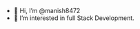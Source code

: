 - 👋 Hi, I’m @manish8472
- 👀 I’m interested in full Stack Development.

<!---
manish8472/manish8472 is a ✨ special ✨ repository because its `README.md` (this file) appears on your GitHub profile.
You can click the Preview link to take a look at your changes.
--->
